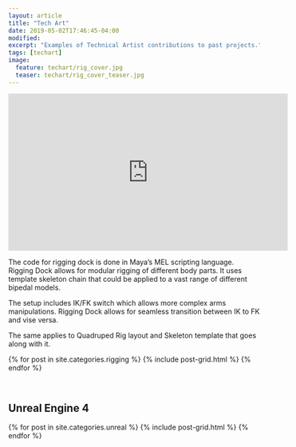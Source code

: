 ```yaml
---
layout: article
title: "Tech Art"
date: 2019-05-02T17:46:45-04:00
modified:
excerpt: "Examples of Technical Artist contributions to past projects."
tags: [techart]
image:
  feature: techart/rig_cover.jpg
  teaser: techart/rig_cover_teaser.jpg
---
```


<iframe width="560" height="315" src="https://www.youtube.com/embed/2evuV3w3sJc" frameborder="0" allow="accelerometer; autoplay; encrypted-media; gyroscope; picture-in-picture" allowfullscreen></iframe>

The code for rigging dock is done in Maya’s MEL scripting language. Rigging Dock allows for modular rigging of different body parts. It uses template skeleton chain that could be applied to a vast range of different bipedal models.

The setup includes IK/FK switch which allows more complex arms manipulations. Rigging Dock allows for seamless transition between IK to FK and vise versa. 

The same applies to Quadruped Rig layout and Skeleton template that goes along with it. 

<div class="tiles">
{% for post in site.categories.rigging %}
  {% include post-grid.html %}
{% endfor %}
</div><!-- /.tiles -->

<br><h2>Unreal Engine 4</h2>

<div class="tiles">
{% for post in site.categories.unreal %}
  {% include post-grid.html %}
{% endfor %}
</div><!-- /.tiles -->



